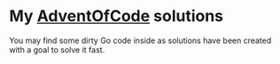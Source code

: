 # My [AdventOfCode](https://adventofcode.com/) solutions

You may find some dirty Go code inside as solutions have been created with a goal to solve it fast.